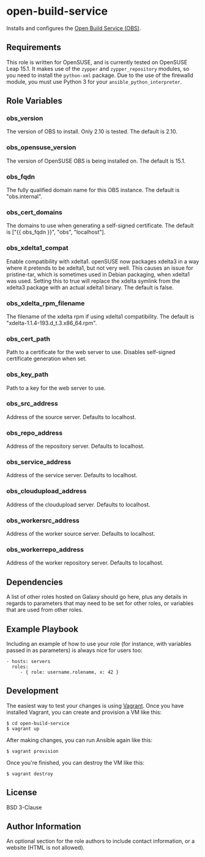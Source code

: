 open-build-service
==================

Installs and configures the [Open Build Service (OBS)](https://openbuildservice.org/).

Requirements
------------

This role is written for OpenSUSE, and is currently tested on OpenSUSE Leap 15.1. It makes use of the `zypper` and `zypper_repository` modules, so you need to install the `python-xml` package. Due to the use of the firewalld module, you must use Python 3 for your `ansible_python_interpreter`.

Role Variables
--------------

### obs_version

The version of OBS to install. Only 2.10 is tested. The default is 2.10.

### obs_opensuse_version

The version of OpenSUSE OBS is being installed on. The default is 15.1.

### obs_fqdn

The fully qualified domain name for this OBS instance. The default is "obs.internal".

### obs_cert_domains

The domains to use when generating a self-signed certificate. The default is ["{{ obs_fqdn }}", "obs", "localhost"].

### obs_xdelta1_compat

Enable compatibility with xdelta1. openSUSE now packages xdelta3 in a way where it pretends to be xdelta1, but not very well. This causes an issue for pristine-tar, which is sometimes used in Debian packaging, when xdelta1 was used. Setting this to true will replace the xdelta symlink from the xdelta3 package with an actual xdelta1 binary. The default is false.

### obs_xdelta_rpm_filename

The filename of the xdelta rpm if using xdelta1 compatibility. The default is "xdelta-1.1.4-193.d_t.3.x86_64.rpm".

### obs_cert_path

Path to a certificate for the web server to use. Disables self-signed certificate generation when set.

### obs_key_path

Path to a key for the web server to use.

### obs_src_address

Address of the source server. Defaults to localhost.

### obs_repo_address

Address of the repository server. Defaults to localhost.

### obs_service_address

Address of the service server. Defaults to localhost.

### obs_cloudupload_address

Address of the cloudupload server. Defaults to localhost.

### obs_workersrc_address

Address of the worker source server. Defaults to localhost.

### obs_workerrepo_address

Address of the worker repository server. Defaults to localhost.

Dependencies
------------

A list of other roles hosted on Galaxy should go here, plus any details in regards to parameters that may need to be set for other roles, or variables that are used from other roles.

Example Playbook
----------------

Including an example of how to use your role (for instance, with variables passed in as parameters) is always nice for users too:

    - hosts: servers
      roles:
         - { role: username.rolename, x: 42 }

Development
-----------

The easiest way to test your changes is using [Vagrant](https://www.vagrantup.com/). Once you have installed Vagrant, you can create and provision a VM like this:

    $ cd open-build-service
    $ vagrant up

After making changes, you can run Ansible again like this:

    $ vagrant provision

Once you're finished, you can destroy the VM like this:

    $ vagrant destroy

License
-------

BSD 3-Clause

Author Information
------------------

An optional section for the role authors to include contact information, or a website (HTML is not allowed).
